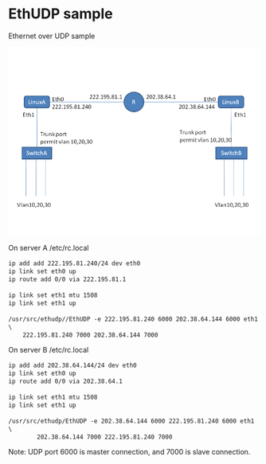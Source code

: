 # EthUDP sample

Ethernet over UDP sample

![sample network](sample.png)


On server A /etc/rc.local
````
ip add add 222.195.81.240/24 dev eth0
ip link set eth0 up
ip route add 0/0 via 222.195.81.1

ip link set eth1 mtu 1508
ip link set eth1 up

/usr/src/ethudp//EthUDP -e 222.195.81.240 6000 202.38.64.144 6000 eth1 \
	222.195.81.240 7000 202.38.64.144 7000
````

On server B /etc/rc.local
````
ip add add 202.38.64.144/24 dev eth0
ip link set eth0 up
ip route add 0/0 via 202.38.64.1

ip link set eth1 mtu 1508
ip link set eth1 up

/usr/src/ethudp/EthUDP -e 202.38.64.144 6000 222.195.81.240 6000 eth1 \
        202.38.64.144 7000 222.195.81.240 7000
````

Note: UDP port 6000 is master connection, and 7000 is slave connection.

